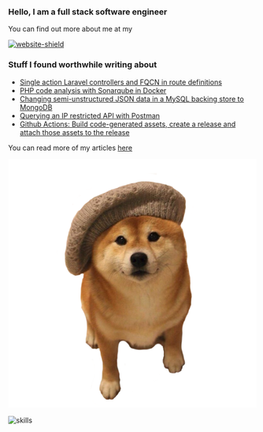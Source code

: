 ### Hello, I am a full stack software engineer

You can find out more about me at my

[![website-shield](https://img.shields.io/website?url=http%3A%2F%2Fac93.uk)](https://ac93.uk)

### Stuff I found worthwhile writing about

<!-- BLOG-POST-LIST:START -->
- [Single action Laravel controllers and FQCN in route definitions](https://ac93.uk/articles/laravel-single-action-controllers-with-fqcn-routes/)
- [PHP code analysis with Sonarqube in Docker](https://ac93.uk/articles/php-sonarqube-analysis-docker/)
- [Changing semi-unstructured JSON data in a MySQL backing store to MongoDB](https://ac93.uk/articles/changing-mysql-json-backing-store-to-mongodb/)
- [Querying an IP restricted API with Postman](https://ac93.uk/articles/postman-query-ip-restricted-api-socks-proxy/)
- [Github Actions: Build code-generated assets, create a release and attach those assets to the release](https://ac93.uk/articles/github-action-php-tcpdf-tag-release/)
<!-- BLOG-POST-LIST:END -->

You can read more of my articles [here](https://ac93.uk/articles)


![hello](https://raw.githubusercontent.com/alistaircol/alistaircol/master/assets/bonjour.png)

![skills](https://static.ac93.uk/resume/skills.png)

